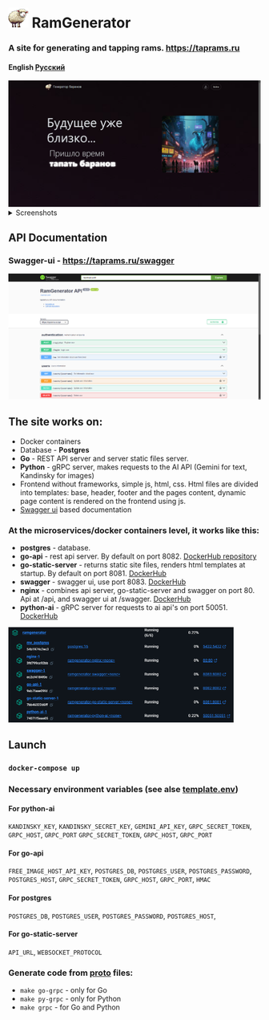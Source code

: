 # [<img src="images/icon512.png" width="40"/>](https://taprams.ru) RamGenerator
### A site for generating and tapping rams. https://taprams.ru

#### English [Русский](README-RU.md )

<img src="images/index.png" width="600" alt="main page screenshot"/>

<details><summary>Screenshots</summary>

<img src="images/top.png" width=600 alt="top rams section screenshot"/>
<img src="images/ram.png" width=600 alt="ram page screenshot"/>
<img src="images/generate-ram.png" width="600" alt="generate ram page screenshot"/>

</details>

## API Documentation
### Swagger-ui - https://taprams.ru/swagger
[<img src="images/swagger.png" width="600"/>](https://taprams.ru/swagger)

## The site works on:
* Docker containers
* Database - **Postgres**
* **Go** - REST API server and server static files server.
* **Python** - gRPC server, makes requests to the AI API (Gemini for text, Kandinsky for images)
* Frontend without frameworks, simple js, html, css. Html files are divided into templates: base, header, footer and the
  pages content, dynamic page content is rendered on the frontend using js.
* [Swagger ui](https://taprams.ru/swagger) based documentation

### At the microservices/docker containers level, it works like this:
* **postgres** - database.
* **go-api** - rest api server. By default on port 8082. [DockerHub repository](https://hub.docker.com/repository/docker/kalashnik/ramgenerator-go-api)
* **go-static-server** - returns static site files, renders html templates at startup. By default on port 8081. [DockerHub](https://hub.docker.com/repository/docker/kalashnik/ramgenerator-go-static-server)
* **swagger** - swagger ui, use port 8083. [DockerHub](https://hub.docker.com/repository/docker/kalashnik/ramgenerator-swagger)
* **nginx** - combines api server, go-static-server and swagger on port 80. Api at /api, and swagger ui at /swagger. [DockerHub](https://hub.docker.com/repository/docker/kalashnik/ramgenerator-nginx)
* **python-ai** - gRPC server for requests to ai api's on port 50051. [DockerHub](https://hub.docker.com/repository/docker/kalashnik/ramgenerator-python-ai)

[<img src="images/docker.png" width="450"/>](images/docker.png)

## Launch
### `docker-compose up`

### Necessary environment variables (see alse [template.env](template.env))
#### For python-ai
`KANDINSKY_KEY`, `KANDINSKY_SECRET_KEY`, `GEMINI_API_KEY`, `GRPC_SECRET_TOKEN`, `GRPC_HOST`, `GRPC_PORT`
`GRPC_SECRET_TOKEN`, `GRPC_HOST`, `GRPC_PORT`

#### For go-api
`FREE_IMAGE_HOST_API_KEY`, `POSTGRES_DB`, `POSTGRES_USER`, `POSTGRES_PASSWORD`, `POSTGRES_HOST`,
`GRPC_SECRET_TOKEN`, `GRPC_HOST`, `GRPC_PORT`, `HMAC`

#### For postgres
`POSTGRES_DB`, `POSTGRES_USER`, `POSTGRES_PASSWORD`, `POSTGRES_HOST`,

#### For go-static-server
`API_URL`, `WEBSOCKET_PROTOCOL`

### Generate code from [proto](proto/ram_generator.proto) files:
* `make go-grpc` - only for Go
* `make py-grpc` - only for Python
* `make grpc` - for Go and Python
